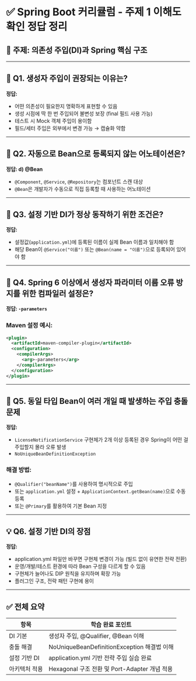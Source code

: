 
# ✅ Spring Boot 커리큘럼 - 주제 1 이해도 확인 정답 정리

## 📘 주제: 의존성 주입(DI)과 Spring 핵심 구조

---

## 📝 Q1. 생성자 주입이 권장되는 이유는?

**정답:**
- 어떤 의존성이 필요한지 명확하게 표현할 수 있음
- 생성 시점에 딱 한 번 주입되어 불변성 보장 (final 필드 사용 가능)
- 테스트 시 Mock 객체 주입이 용이함
- 필드/세터 주입은 외부에서 변경 가능 → 캡슐화 약함

---

## 📝 Q2. 자동으로 Bean으로 등록되지 않는 어노테이션은?

**정답: d) @Bean**

- `@Component`, `@Service`, `@Repository`는 컴포넌트 스캔 대상
- `@Bean`은 개발자가 수동으로 직접 등록할 때 사용하는 어노테이션

---

## 📝 Q3. 설정 기반 DI가 정상 동작하기 위한 조건은?

**정답:**
- 설정값(`application.yml`)에 등록된 이름이 실제 Bean 이름과 일치해야 함
- 해당 Bean이 `@Service("이름")` 또는 `@Bean(name = "이름")`으로 등록되어 있어야 함

---

## 📝 Q4. Spring 6 이상에서 생성자 파라미터 이름 오류 방지를 위한 컴파일러 설정은?

**정답: `-parameters`**

### Maven 설정 예시:
```xml
<plugin>
  <artifactId>maven-compiler-plugin</artifactId>
  <configuration>
    <compilerArgs>
      <arg>-parameters</arg>
    </compilerArgs>
  </configuration>
</plugin>
```

---

## 🧪 Q5. 동일 타입 Bean이 여러 개일 때 발생하는 주입 충돌 문제

**정답:**
- `LicenseNotificationService` 구현체가 2개 이상 등록된 경우 Spring이 어떤 걸 주입할지 몰라 오류 발생
- `NoUniqueBeanDefinitionException`

### 해결 방법:
- `@Qualifier("beanName")`를 사용하여 명시적으로 주입
- 또는 `application.yml` 설정 + `ApplicationContext.getBean(name)`으로 수동 등록
- 또는 `@Primary`를 활용하여 기본 Bean 지정

---

## 💡 Q6. 설정 기반 DI의 장점

**정답:**
- application.yml 파일만 바꾸면 구현체 변경이 가능 (빌드 없이 유연한 전략 전환)
- 운영/개발/테스트 환경에 따라 Bean 구성을 다르게 할 수 있음
- 구현체가 늘어나도 DIP 원칙을 유지하며 확장 가능
- 플러그인 구조, 전략 패턴 구현에 용이

---

## ✅ 전체 요약

| 항목 | 학습 완료 포인트 |
|------|------------------|
| DI 기본 | 생성자 주입, @Qualifier, @Bean 이해 |
| 충돌 해결 | NoUniqueBeanDefinitionException 해결법 이해 |
| 설정 기반 DI | application.yml 기반 전략 주입 실습 완료 |
| 아키텍처 적용 | Hexagonal 구조 전환 및 Port-Adapter 개념 적용 |
